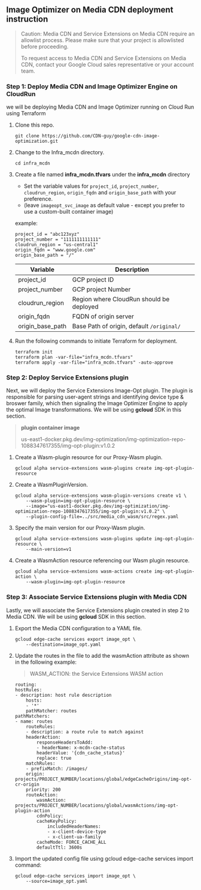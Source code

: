 ## Image Optimizer on Media CDN deployment instruction

> Caution: Media CDN and Service Extensions on Media CDN require an allowlist process. Please make sure that your project is allowlisted before proceeding.
>
> To request access to Media CDN and Service Extensions on Media CDN, contact your Google Cloud sales representative or your account team.


### Step 1: Deploy Media CDN and Image Optimizer Engine on CloudRun
we will be deploying Media CDN and Image Optimizer running on Cloud Run using Terraform

1. Clone this repo.
   ```
   git clone https://github.com/CDN-guy/google-cdn-image-optimization.git
   ```

1. Change to the Infra_mcdn directory.
   ```
   cd infra_mcdn
   ```

1. Create a file named **infra_mcdn.tfvars** under the **infra_mcdn** directory
    - Set the variable values for `project_id`, `project_number`, `cloudrun_region`, `origin_fqdn` and `origin_base_path` with your preference.
    - (leave `imageopt_svc_image` as default value - except you prefer to use a custom-built container image)

    example:

    ```
    project_id = "abc123xyz"
    project_number = "1111111111111"
    cloudrun_region = "us-central1"
    origin_fqdn = "www.google.com"
    origin_base_path = "/"
    ```

    | Variable      | Description |
    | ----------- | ----------- |
    | project_id      | GCP project ID       |
    | project_number   | GCP project Number        |
    | cloudrun_region   | Region where CloudRun should be deployed        |
    | origin_fqdn   | FQDN of origin server        |
    | origin_base_path   | Base Path of origin, default `/original/`        |


1. Run the following commands to initiate Terraform for deployment. 
    ```
    terraform init
    terraform plan -var-file="infra_mcdn.tfvars"
    terraform apply -var-file="infra_mcdn.tfvars" -auto-approve
    ```

### Step 2: Deploy Service Extensions plugin
Next, we will deploy the Service Extensions Image-Opt plugin. The plugin is responsible for parsing user-agent strings and identifying device type & broswer family, which then signaling the Image Optimizer Engine to apply the optimal Image transformations. We will be using **gcloud** SDK in this section. 

> **plugin container image**
>
> us-east1-docker.pkg.dev/img-optimization/img-optimization-repo-1088347617355/img-opt-plugin:v1.0.2

1. Create a Wasm-plugin resource for our Proxy-Wasm plugin.
    ```
    gcloud alpha service-extensions wasm-plugins create img-opt-plugin-resource
    ```
1. Create a WasmPluginVersion.
    ```
    gcloud alpha service-extensions wasm-plugin-versions create v1 \
        --wasm-plugin=img-opt-plugin-resource \
        --image="us-east1-docker.pkg.dev/img-optimization/img-optimization-repo-1088347617355/img-opt-plugin:v1.0.2" \
        --plugin-config-file=../src/media_cdn_wasm/src/regex.yaml
    ```
1. Specify the main version for our Proxy-Wasm plugin.
    ```
    gcloud alpha service-extensions wasm-plugins update img-opt-plugin-resource \
        --main-version=v1
    ```
1. Create a WasmAction resource referencing our Wasm plugin resource.
    ```
    gcloud alpha service-extensions wasm-actions create img-opt-plugin-action \
        --wasm-plugin=img-opt-plugin-resource
    ```

### Step 3: Associate Service Extensions plugin with Media CDN
Lastly, we will associate the Service Extensions plugin created in step 2 to Media CDN. We will be using **gcloud** SDK in this section. 

1. Export the Media CDN configuration to a YAML file.
    ```
    gcloud edge-cache services export image_opt \
        --destination=image_opt.yaml
    ```
1. Update the routes in the file to add the wasmAction attribute as shown in the following example:

    > WASM_ACTION: the Service Extensions WASM action

    ```
    routing:
    hostRules:
    - description: host rule description
        hosts:
        - '*'
        pathMatcher: routes
    pathMatchers:
    - name: routes
        routeRules:
        - description: a route rule to match against
        headerAction:
            responseHeadersToAdd:
            - headerName: x-mcdn-cache-status
            headerValue: '{cdn_cache_status}'
            replace: true
        matchRules:
        - prefixMatch: /images/
        origin: projects/PROJECT_NUMBER/locations/global/edgeCacheOrigins/img-opt-cr-origin
        priority: 200
        routeAction:
            wasmAction: projects/PROJECT_NUMBER/locations/global/wasmActions/img-opt-plugin-action
            cdnPolicy:
            cacheKeyPolicy:
                includedHeaderNames:
                - x-client-device-type
                - x-client-ua-family
            cacheMode: FORCE_CACHE_ALL
            defaultTtl: 3600s
    ```
1. Import the updated config file using gcloud edge-cache services import command:

    ```
    gcloud edge-cache services import image_opt \
        --source=image_opt.yaml
    ```
